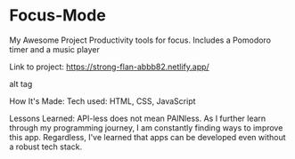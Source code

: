# Focus-Mode

My Awesome Project
Productivity tools for focus. Includes a Pomodoro timer and a music player

Link to project: https://strong-flan-abbb82.netlify.app/

alt tag

How It's Made:
Tech used: HTML, CSS, JavaScript

Lessons Learned:
API-less does not mean PAINless. As I further learn through my programming journey, I am constantly finding ways to improve this app.  Regardless, I've learned that apps can be developed even without a robust tech stack.
